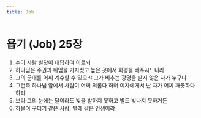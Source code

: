 ```yaml
---
title: Job
---
```


# 욥기 (Job) 25장
1. 수아 사람 빌닷이 대답하여 이르되
1. 하나님은 주권과 위엄을 가지셨고 높은 곳에서 화평을 베푸시느니라
1. 그의 군대를 어찌 계수할 수 있으랴 그가 비추는 광명을 받지 않은 자가 누구냐
1. 그런즉 하나님 앞에서 사람이 어찌 의롭다 하며 여자에게서 난 자가 어찌 깨끗하다 하랴
1. 보라 그의 눈에는 달이라도 빛을 발하지 못하고 별도 빛나지 못하거든
1. 하물며 구더기 같은 사람, 벌레 같은 인생이랴